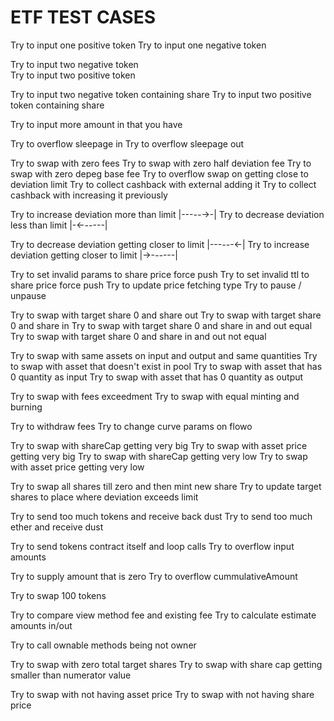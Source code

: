 # ETF TEST CASES

Try to input one positive token
Try to input one negative token

Try to input two negative token  
Try to input two positive token 

Try to input two negative token containing share 
Try to input two positive token containing share 

Try to input more amount in that you have

Try to overflow sleepage in
Try to overflow sleepage out

Try to swap with zero fees 
Try to swap with zero half deviation fee 
Try to swap with zero depeg base fee 
Try to overflow swap on getting close to deviation limit
Try to collect cashback with external adding it
Try to collect cashback with increasing it previously

Try to increase deviation more than limit |---*--*->-|
Try to decrease deviation less than limit |-<-*--*---|

Try to decrease deviation getting closer to limit  |---*--*-<-|
Try to increase deviation getting closer to limit  |->-*--*---|

Try to set invalid params to share price force push
Try to set invalid ttl to share price force push
Try to update price fetching type
Try to pause / unpause

Try to swap with target share 0 and share out
Try to swap with target share 0 and share in
Try to swap with target share 0 and share in and out equal
Try to swap with target share 0 and share in and out not equal

Try to swap with same assets on input and output and same quantities 
Try to swap with asset that doesn't exist in pool
Try to swap with asset that has 0 quantity as input
Try to swap with asset that has 0 quantity as output

Try to swap with fees exceedment 
Try to swap with equal minting and burning

Try to withdraw fees
Try to change curve params on flowo

Try to swap with shareCap getting very big
Try to swap with asset price getting very big
Try to swap with shareCap getting very low
Try to swap with asset price getting very low

Try to swap all shares till zero and then mint new share
Try to update target shares to place where deviation exceeds limit

Try to send too much tokens and receive back dust
Try to send too much ether and receive dust

Try to send tokens contract itself and loop calls
Try to overflow input amounts

Try to supply amount that is zero
Try to overflow cummulativeAmount

Try to swap 100 tokens 

Try to compare view method fee and existing fee
Try to calculate estimate amounts in/out

Try to call ownable methods being not owner

Try to swap with zero total target shares
Try to swap with share cap getting smaller than numerator value

Try to swap with not having asset price
Try to swap with not having share price

